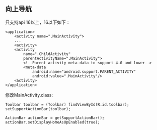 ## 向上导航
只支持api 16以上，16以下如下：

	<application>
		<activity name=".MainActivity">
		...
		<activity>
		<activity
			name=".ChildActivity"
			parentActivityName=".MainActivity">
			<!--Parent activity meta-data to support 4.0 and lower-->
			<meta-data
				android:name="android.support.PARENT_ACTIVITY"
				android:value=".MainActivity"/>
		<activity>
	</application>

修改MainActivity.class:

	Toolbar toolbar = (Toolbar) findViewById(R.id.toolbar);
	setSupportActionBar(toolbar);

	ActionBar actionBar = getSupportActionBar();
	actionBar.setDisplayHomeAsUpEnabled(true);
